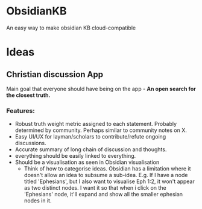 # ObsidianKB
An easy way to make obsidian KB cloud-compatible

# Ideas
## Christian discussion App
Main goal that everyone should have being on the app - **An open search for the closest truth.**
### Features:
- Robust truth weight metric assigned to each statement. Probably determined by community. Perhaps similar to community notes on X.
- Easy UI/UX for layman/scholars to contribute/refute ongoing discussions.
- Accurate summary of long chain of discussion and thoughts.
- everything should be easily linked to everything.
- Should be a visualisation as seen in Obsidian visualisation
  - Think of how to categorise ideas. Obsidian has a limitation where it doesn't allow an idea to subsume a sub-idea. E.g. If I have a node titled 'Ephesians', but I also want to visualise Eph 1:2, it won't appear as two distinct nodes. I want it so that when i click on the 'Ephesians' node, it'll expand and show all the smaller ephesian nodes in it.

